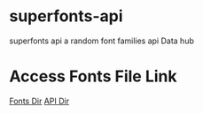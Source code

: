 # superfonts-api
superfonts api a random font families api Data hub


# Access Fonts File Link
[Fonts Dir](https://shahnawazcoding.github.io/superfonts-api/fonts/)
[API Dir](https://shahnawazcoding.github.io/superfonts-api/api/)
